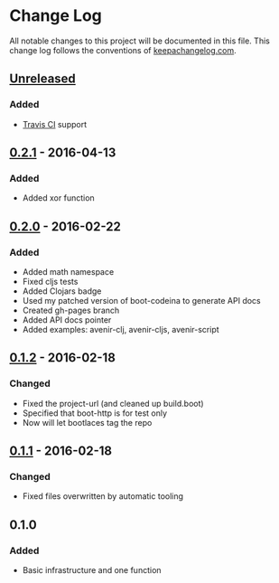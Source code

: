 # Change Log
All notable changes to this project will be documented in this file. This change log follows the conventions of [keepachangelog.com](http://keepachangelog.com/).

## [Unreleased]
### Added
- [Travis CI](https://travis-ci.org/tmarble/avenir) support

## [0.2.1] - 2016-04-13
### Added
- Added xor function

## [0.2.0] - 2016-02-22
### Added
- Added math namespace
- Fixed cljs tests
- Added Clojars badge
- Used my patched version of boot-codeina to generate API docs
- Created gh-pages branch
- Added API docs pointer
- Added examples: avenir-clj, avenir-cljs, avenir-script

## [0.1.2] - 2016-02-18
### Changed
- Fixed the project-url (and cleaned up build.boot)
- Specified that boot-http is for test only
- Now will let bootlaces tag the repo

## [0.1.1] - 2016-02-18
### Changed
- Fixed files overwritten by automatic tooling

## 0.1.0
### Added
- Basic infrastructure and one function

[0.1.1]: https://github.com/tmarble/avenir/compare/0.1.0...0.1.1
[0.1.2]: https://github.com/tmarble/avenir/compare/0.1.1...0.1.2
[0.2.0]: https://github.com/tmarble/avenir/compare/0.1.2...0.2.0
[0.2.1]: https://github.com/tmarble/avenir/compare/0.2.0...0.2.1
[Unreleased]: https://github.com/tmarble/avenir/compare/0.2.1...HEAD
